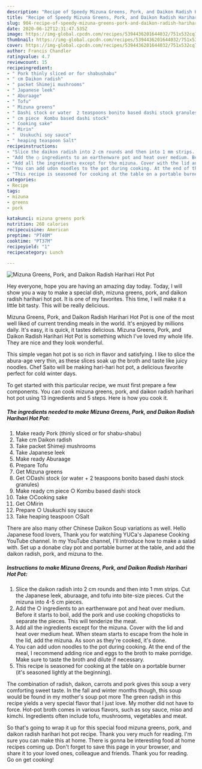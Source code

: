 ```yaml
---
description: "Recipe of Speedy Mizuna Greens, Pork, and Daikon Radish Harihari Hot Pot"
title: "Recipe of Speedy Mizuna Greens, Pork, and Daikon Radish Harihari Hot Pot"
slug: 904-recipe-of-speedy-mizuna-greens-pork-and-daikon-radish-harihari-hot-pot
date: 2020-06-12T12:31:47.535Z
image: https://img-global.cpcdn.com/recipes/5394436201644032/751x532cq70/mizuna-greens-pork-and-daikon-radish-harihari-hot-pot-recipe-main-photo.jpg
thumbnail: https://img-global.cpcdn.com/recipes/5394436201644032/751x532cq70/mizuna-greens-pork-and-daikon-radish-harihari-hot-pot-recipe-main-photo.jpg
cover: https://img-global.cpcdn.com/recipes/5394436201644032/751x532cq70/mizuna-greens-pork-and-daikon-radish-harihari-hot-pot-recipe-main-photo.jpg
author: Francis Chandler
ratingvalue: 4.7
reviewcount: 15
recipeingredient:
- " Pork thinly sliced or for shabushabu"
- " cm Daikon radish"
- " packet Shimeji mushrooms"
- " Japanese leek"
- " Aburaage"
- " Tofu"
- " Mizuna greens"
- " Dashi stock or water  2 teaspoons bonito based dashi stock granules"
- " cm piece  Kombu based dashi stock"
- " Cooking sake"
- " Mirin"
- "  Usukuchi soy sauce"
- " heaping teaspoon Salt"
recipeinstructions:
- "Slice the daikon radish into 2 cm rounds and then into 1 mm strips. Cut the Japanese leek, aburaage, and tofu into bite-size pieces. Cut the mizuna into 4-5 cm pieces."
- "Add the ○ ingredients to an earthenware pot and heat over medium. Before it starts to boil, add the pork and use cooking chopsticks to separate the pieces. This will tenderize the meat."
- "Add all the ingredients except for the mizuna. Cover with the lid and heat over medium heat. When steam starts to escape from the hole in the lid, add the mizuna. As soon as they&#39;re cooked, it&#39;s done."
- "You can add udon noodles to the pot during cooking. At the end of the meal, I recommend adding rice and eggs to the broth to make porridge. Make sure to taste the broth and dilute if necessary."
- "This recipe is seasoned for cooking at the table on a portable burner (it&#39;s seasoned lightly at the beginning)."
categories:
- Recipe
tags:
- mizuna
- greens
- pork

katakunci: mizuna greens pork 
nutrition: 268 calories
recipecuisine: American
preptime: "PT40M"
cooktime: "PT37M"
recipeyield: "1"
recipecategory: Lunch

---
```



![Mizuna Greens, Pork, and Daikon Radish Harihari Hot Pot](https://img-global.cpcdn.com/recipes/5394436201644032/751x532cq70/mizuna-greens-pork-and-daikon-radish-harihari-hot-pot-recipe-main-photo.jpg)

Hey everyone, hope you are having an amazing day today. Today, I will show you a way to make a special dish, mizuna greens, pork, and daikon radish harihari hot pot. It is one of my favorites. This time, I will make it a little bit tasty. This will be really delicious.

Mizuna Greens, Pork, and Daikon Radish Harihari Hot Pot is one of the most well liked of current trending meals in the world. It's enjoyed by millions daily. It's easy, it is quick, it tastes delicious. Mizuna Greens, Pork, and Daikon Radish Harihari Hot Pot is something which I've loved my whole life. They are nice and they look wonderful.

This simple vegan hot pot is so rich in flavor and satisfying. I like to slice the abura-age very thin, as these slices soak up the broth and taste like juicy noodles. Chef Saito will be making hari-hari hot pot, a delicious favorite perfect for cold winter days.


To get started with this particular recipe, we must first prepare a few components. You can cook mizuna greens, pork, and daikon radish harihari hot pot using 13 ingredients and 5 steps. Here is how you cook it.

<!--inarticleads1-->

##### The ingredients needed to make Mizuna Greens, Pork, and Daikon Radish Harihari Hot Pot:

1. Make ready  Pork (thinly sliced or for shabu-shabu)
1. Take  cm Daikon radish
1. Take  packet Shimeji mushrooms
1. Take  Japanese leek
1. Make ready  Aburaage
1. Prepare  Tofu
1. Get  Mizuna greens
1. Get  ○Dashi stock (or water + 2 teaspoons bonito based dashi stock granules)
1. Make ready  cm piece ○ Kombu based dashi stock
1. Take  ○Cooking sake
1. Get  ○Mirin
1. Prepare  ○ Usukuchi soy sauce
1. Take  heaping teaspoon ○Salt


There are also many other Chinese Daikon Soup variations as well. Hello Japanese food lovers, Thank you for watching YUCa&#39;s Japanese Cooking YouTube channel. In my YouTube channel, I&#39;ll introduce how to make a salad with. Set up a donabe clay pot and portable burner at the table, and add the daikon radish, pork, and mizuna to the. 

<!--inarticleads2-->

##### Instructions to make Mizuna Greens, Pork, and Daikon Radish Harihari Hot Pot:

1. Slice the daikon radish into 2 cm rounds and then into 1 mm strips. Cut the Japanese leek, aburaage, and tofu into bite-size pieces. Cut the mizuna into 4-5 cm pieces.
1. Add the ○ ingredients to an earthenware pot and heat over medium. Before it starts to boil, add the pork and use cooking chopsticks to separate the pieces. This will tenderize the meat.
1. Add all the ingredients except for the mizuna. Cover with the lid and heat over medium heat. When steam starts to escape from the hole in the lid, add the mizuna. As soon as they&#39;re cooked, it&#39;s done.
1. You can add udon noodles to the pot during cooking. At the end of the meal, I recommend adding rice and eggs to the broth to make porridge. Make sure to taste the broth and dilute if necessary.
1. This recipe is seasoned for cooking at the table on a portable burner (it&#39;s seasoned lightly at the beginning).


The combination of radish, daikon, carrots and pork gives this soup a very comforting sweet taste. In the fall and winter months though, this soup would be found in my mother&#39;s soup pot more The green radish in this recipe yields a very special flavor that I just love. My mother did not have to force. Hot-pot broth comes in various flavors, such as soy sauce, miso and kimchi. Ingredients often include tofu, mushrooms, vegetables and meat. 

So that's going to wrap it up for this special food mizuna greens, pork, and daikon radish harihari hot pot recipe. Thank you very much for reading. I'm sure you can make this at home. There is gonna be interesting food at home recipes coming up. Don't forget to save this page in your browser, and share it to your loved ones, colleague and friends. Thank you for reading. Go on get cooking!
